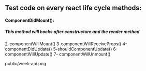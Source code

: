## Test code on every react life cycle methods:

 #### ComponentDidMount():
 ##### This method will hooks after constructure and the render method
 
 2-componentWillMount()
 3-componentWillReceiveProps()
 4-componentDidUpdate()
 5-shouldComponentUpdate()
 6-componentWillUpdate()
 7- componentWillUnmount()
 
 public/week-api.png
